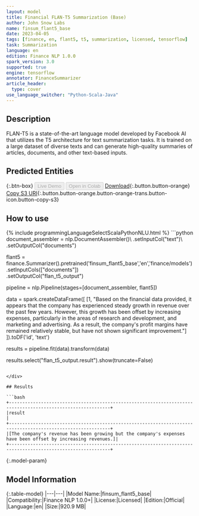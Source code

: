 ```yaml
---
layout: model
title: Financial FLAN-T5 Summarization (Base)
author: John Snow Labs
name: finsum_flant5_base
date: 2023-04-05
tags: [finance, en, flant5, t5, summarization, licensed, tensorflow]
task: Summarization
language: en
edition: Finance NLP 1.0.0
spark_version: 3.0
supported: true
engine: tensorflow
annotator: FinanceSummarizer
article_header:
  type: cover
use_language_switcher: "Python-Scala-Java"
---
```


## Description

FLAN-T5 is a state-of-the-art language model developed by Facebook AI that utilizes the T5 architecture for text summarization tasks. It is trained on a large dataset of diverse texts and can generate high-quality summaries of articles, documents, and other text-based inputs.

## Predicted Entities



{:.btn-box}
<button class="button button-orange" disabled>Live Demo</button>
<button class="button button-orange" disabled>Open in Colab</button>
[Download](https://s3.amazonaws.com/auxdata.johnsnowlabs.com/finance/models/finsum_flant5_base_en_1.0.0_3.0_1680700696220.zip){:.button.button-orange}
[Copy S3 URI](s3://auxdata.johnsnowlabs.com/finance/models/finsum_flant5_base_en_1.0.0_3.0_1680700696220.zip){:.button.button-orange.button-orange-trans.button-icon.button-copy-s3}

## How to use



<div class="tabs-box" markdown="1">
{% include programmingLanguageSelectScalaPythonNLU.html %}
```python
document_assembler = nlp.DocumentAssembler()\
    .setInputCol("text")\
    .setOutputCol("documents")

flant5 = finance.Summarizer().pretrained('finsum_flant5_base','en','finance/models')\
    .setInputCols(["documents"])\
    .setOutputCol("flan_t5_output")

pipeline = nlp.Pipeline(stages=[document_assembler, flant5])

data = spark.createDataFrame([
  [1, "Based on the financial data provided, it appears that the company has experienced steady growth in revenue over the past few years. However, this growth has been offset by increasing expenses, particularly in the areas of research and development, and marketing and advertising. As a result, the company's profit margins have remained relatively stable, but have not shown significant improvement."]
]).toDF('id', 'text')

results = pipeline.fit(data).transform(data)

results.select("flan_t5_output.result").show(truncate=False)
```

</div>

## Results

```bash
+------------------------------------------------------------------------------------------------------------+
|result                                                                                                      |
+------------------------------------------------------------------------------------------------------------+
|[The company's revenue has been growing but the company's expenses have been offset by increasing revenues.]|
+------------------------------------------------------------------------------------------------------------+
```

{:.model-param}
## Model Information

{:.table-model}
|---|---|
|Model Name:|finsum_flant5_base|
|Compatibility:|Finance NLP 1.0.0+|
|License:|Licensed|
|Edition:|Official|
|Language:|en|
|Size:|920.9 MB|
